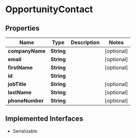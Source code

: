 

# OpportunityContact


## Properties

| Name | Type | Description | Notes |
|------------ | ------------- | ------------- | -------------|
|**companyName** | **String** |  |  [optional] |
|**email** | **String** |  |  [optional] |
|**firstName** | **String** |  |  [optional] |
|**id** | **String** |  |  |
|**jobTitle** | **String** |  |  [optional] |
|**lastName** | **String** |  |  [optional] |
|**phoneNumber** | **String** |  |  [optional] |


## Implemented Interfaces

* Serializable


